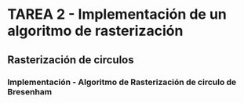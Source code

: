 # TAREA 2 - Implementación de un algoritmo de rasterización

## Rasterización de circulos

### Implementación - Algoritmo de Rasterización de circulo de Bresenham

<body>
<script src="../Assets/script.js"></script>
</body>